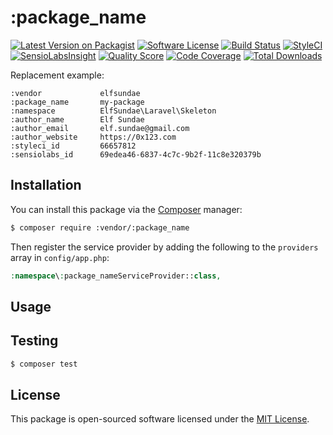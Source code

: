 # :package_name

[![Latest Version on Packagist](https://img.shields.io/packagist/v/:vendor/:package_name.svg?style=flat-square)](https://packagist.org/packages/:vendor/:package_name)
[![Software License](https://img.shields.io/badge/license-MIT-brightgreen.svg?style=flat-square)](LICENSE.md)
[![Build Status](https://img.shields.io/travis/:vendor/:package_name/master.svg?style=flat-square)](https://travis-ci.org/:vendor/:package_name)
[![StyleCI](https://styleci.io/repos/:styleci_id/shield)](https://styleci.io/repos/:styleci_id)
[![SensioLabsInsight](https://img.shields.io/sensiolabs/i/:sensiolabs_id.svg?style=flat-square)](https://insight.sensiolabs.com/projects/:sensiolabs_id)
[![Quality Score](https://img.shields.io/scrutinizer/g/:vendor/:package_name.svg?style=flat-square)](https://scrutinizer-ci.com/g/:vendor/:package_name)
[![Code Coverage](https://img.shields.io/scrutinizer/coverage/g/:vendor/:package_name/master.svg?style=flat-square)](https://scrutinizer-ci.com/g/:vendor/:package_name/?branch=master)
[![Total Downloads](https://img.shields.io/packagist/dt/:vendor/:package_name.svg?style=flat-square)](https://packagist.org/packages/:vendor/:package_name)

Replacement example:

```
:vendor             elfsundae
:package_name       my-package
:namespace          ElfSundae\Laravel\Skeleton
:author_name        Elf Sundae
:author_email       elf.sundae@gmail.com
:author_website     https://0x123.com
:styleci_id         66657812
:sensiolabs_id      69edea46-6837-4c7c-9b2f-11c8e320379b
```

## Installation

You can install this package via the [Composer](https://getcomposer.org) manager:

```sh
$ composer require :vendor/:package_name
```

Then register the service provider by adding the following to the `providers` array in `config/app.php`:

```php
:namespace\:package_nameServiceProvider::class,
```

## Usage

## Testing

```sh
$ composer test
```

## License

This package is open-sourced software licensed under the [MIT License](LICENSE.md).

